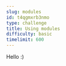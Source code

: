 ```yaml
---
slug: modules
id: t4qgmxrb3nmo
type: challenge
title: Using modules
difficulty: basic
timelimit: 600
---
```

Hello :)